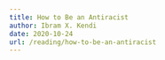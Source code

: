 ```yaml
---
title: How to Be an Antiracist
author: Ibram X. Kendi
date: 2020-10-24
url: /reading/how-to-be-an-antiracist
---
```

